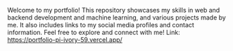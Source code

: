 Welcome to my portfolio! This repository showcases my skills in web and backend development and machine learning, and various projects made by me. It also includes links to my social media profiles and contact information. Feel free to explore and connect with me!
Link: https://portfolio-pi-ivory-59.vercel.app/
